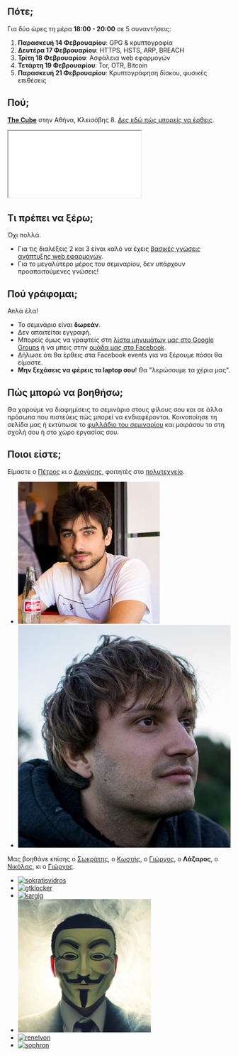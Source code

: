 Πότε;
-----
Για δύο ώρες τη μέρα **18:00 - 20:00** σε 5 συναντήσεις:

1. **Παρασκευή 14 Φεβρουαρίου**: GPG & κρυπτογραφία
1. **Δευτέρα 17 Φεβρουαρίου**: HTTPS, HSTS, ARP, BREACH
1. **Τρίτη 18 Φεβρουαρίου**: Ασφάλεια web εφαρμογών
1. **Τετάρτη 19 Φεβρουαρίου**: Tor, OTR, Bitcoin
1. **Παρασκευή 21 Φεβρουαρίου**: Κρυπτογράφηση δίσκου, φυσικές επιθέσεις

Πού;
----
**[The Cube](http://thecube.gr/)** στην Αθήνα, Κλεισόβης 8. [Δες εδώ πώς μπορείς να έρθεις](https://www.google.com/maps?daddr=The+Cube+Athens,+Klisovis+8,+Athina,+106+77,+Kentrikos+Tomeas+Athinon,+Greece&hl=en&sll=37.985406,23.732071&sspn=0.006291,0.011362&geocode=FX6cQwIdZx9qASGgaDKWpEDVASl9qh8gMb2hFDGgaDKWpEDVAQ&oq=The+Cube+Athens,+Klisovis+8,+Athina+106+77,+Greece&dirflg=r&ttype=now&noexp=0&noal=0&sort=def&mra=ls&t=m&z=17&start=0).

<div class='cube'>
    <iframe src='webgl-seminar/demos/2-shading/6-companion-cube-shaded.html'></iframe>
</div>

Τι πρέπει να ξέρω;
------------------
Όχι πολλά.

* Για τις διαλέξεις 2 και 3 είναι καλό να έχεις [βασικές γνώσεις ανάπτυξης web εφαρμογών](http://web-seminar.softlab.ntua.gr/).
* Για το μεγαλύτερο μέρος του σεμιναρίου, δεν υπάρχουν προαπαιτούμενες γνώσεις!

Πού γράφομαι;
-------------
Απλά έλα!

* Το σεμινάριο είναι **δωρεάν**.
* Δεν απαιτείται εγγραφή.
* Μπορείς όμως να γραφτείς στη [λίστα μηνυμάτων μας στο Google Groups](https://groups.google.com/forum/#!forum/security-class-gr) ή να μπεις στην [ομάδα μας στο Facebook](https://www.facebook.com/groups/1449508148600922/).
* Δήλωσε ότι θα έρθεις στα Facebook events για να ξέρουμε πόσοι θα είμαστε.
* **Μην ξεχάσεις να φέρεις το laptop σου**! Θα "λερώσουμε τα χέρια μας".

Πώς μπορώ να βοηθήσω;
-----------------
Θα χαρούμε να διαφημίσεις το σεμινάριο στους φίλους σου και σε άλλα πρόσωπα που πιστεύεις πώς μπορεί να ενδιαφέρονται. Κοινοποίησε τη σελίδα μας ή εκτύπωσε το [φυλλάδιο του σεμιναρίου](images/flyer.jpg) και μοιράσου το στη σχολή σου ή στο χώρο εργασίας σου.

Ποιοι είστε;
------------
Είμαστε ο [Πέτρος](https://twitter.com/petrosagg) κι ο [Διονύσης](https://twitter.com/dionyziz), φοιτητές στο [πολυτεχνείο](http://ece.ntua.gr/).

<ul class="faces clearfix">
    <li><a href="https://twitter.com/petrosagg"><img src="images/petrosagg.jpg" alt="petrosagg" /></a></li>
    <li><a href="https://twitter.com/dionyziz"><img src="images/dionyziz.jpg" alt="dionyziz" /></a></li>
</ul>

Μας βοηθάνε επίσης ο [Σωκράτης](https://twitter.com/sokratisvidros), ο [Κωστής](https://twitter.com/gtklocker), ο [Γιώργος](https://void.gr/), ο **Λάζαρος**, ο [Νικόλας](https://twitter.com/Renelvon), κι ο [Γιώργος](https://twitter.com/sophron_).

<ul class="faces clearfix">
    <li><a href="https://twitter.com/sokratisvidros"><img src="https://www.gravatar.com/avatar/a2827fa33bfa6df874697c63373fc7dd?s=400" alt="sokratisvidros" /></a></li>
    <li><a href="https://twitter.com/gtklocker"><img src="https://www.gravatar.com/avatar/82628d534722acba1bbd2768f6d8c559?s=400" alt="gtklocker" /></a></li>
    <li><a href="https://twitter.com/kargig"><img src="https://www.gravatar.com/avatar/5e81d893294a1f25ac8478ce816d2bd8?s=400" alt="kargig" /></a></li>
    <li><img src="images/anonymous.jpg" alt="lazaros" /></li>
    <li><a href="https://twitter.com/renelvon"><img src="https://graph.facebook.com/renelvon/picture?type=large" alt="renelvon" /></a></li>
    <li><a href="https://twitter.com/sophron_"><img src="https://www.gravatar.com/avatar/c51803804b2667b809256105ec574ab4?s=400" alt="sophron" /></a></li>
</ul>
